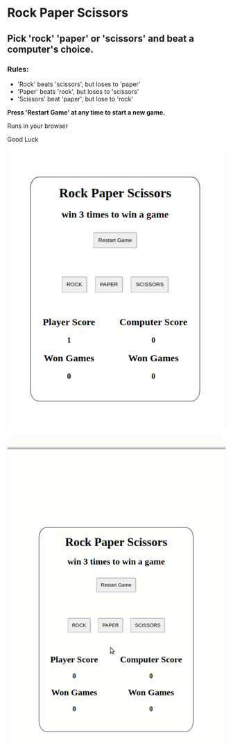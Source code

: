 # Rock Paper Scissors

## Pick 'rock' 'paper' or 'scissors' and beat a computer's choice.

### Rules:

- 'Rock' beats 'scissors', but loses to 'paper'
- 'Paper' beats 'rock', but loses to 'scissors'
- 'Scissors' beat 'paper', but lose to 'rock'

**Press 'Restart Game' at any time to start a new game.**

Runs in your browser

Good Luck

![screenshot of graphical interface](https://raw.githubusercontent.com/ap-eternalstudent/rockpaperscissors/main/gui.png)

![video of graphical user interface](https://raw.githubusercontent.com/ap-eternalstudent/rockpaperscissors/main/gui.gif)
